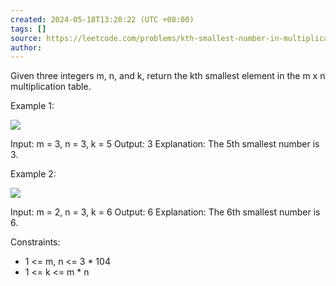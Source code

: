 ```yaml
---
created: 2024-05-18T13:20:22 (UTC +08:00)
tags: []
source: https://leetcode.com/problems/kth-smallest-number-in-multiplication-table/description/
author: 
---
```

Given three integers m, n, and k, return the kth smallest element in the m x n multiplication table.


Example 1:

![](https://assets.leetcode.com/uploads/2021/05/02/multtable1-grid.jpg)

Input: m = 3, n = 3, k = 5
Output: 3
Explanation: The 5th smallest number is 3.


Example 2:

![](https://assets.leetcode.com/uploads/2021/05/02/multtable2-grid.jpg)


Input: m = 2, n = 3, k = 6
Output: 6
Explanation: The 6th smallest number is 6.


Constraints:

 * 1 <= m, n <= 3 * 104
 * 1 <= k <= m * n